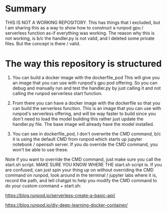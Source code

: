 # Summary
THIS IS NOT A WORKING REPOSITORY. This has things that I excluded, but I am sharing this as a way to show how to construct a runpod gpu / serverless function as-if everything was working. The reason why this is not working, is b/c the handler.py is not valid, and I deleted some private files. But the concept is there / valid.


# The way this repository is structured
1. You can build a docker image with the dockerfile_pod
This will give you an image that you can use with runpod's gpu pod offering. So you can debug and manually run and test the handler.py by just calling it and not calling the runpod serverless start function.

2. From there you can have a docker image with the dockerfile so that you can build the serverless function. This is an image that you can use with runpod's serverless offering, and will be way faster to build since you don't need to load the model building this rather just update the handler.py file. The base image will already have the model installed. 

3. You can see in dockerfile_pod, I don't overwrite the CMD command, b/c it is using the default CMD from runpod which starts up jupyter notebook / openssh server. If you do override the CMD command, you won't be able to use these.

Note if you want to override the CMD command, just make sure you call the start.sh script. MAKE SURE YOU KNOW WHERE THE start.sh script is. If you are confused, can just spin your thing up on without overriding the CMD command on runpod, look around in the terminal / jupyter labs where it is, record the path, and tell chatgpt to help you modify the CMD command to do your custom command + start.sh:

https://blog.runpod.io/serverless-create-a-basic-api/

https://blog.runpod.io/diy-deep-learning-docker-container/
